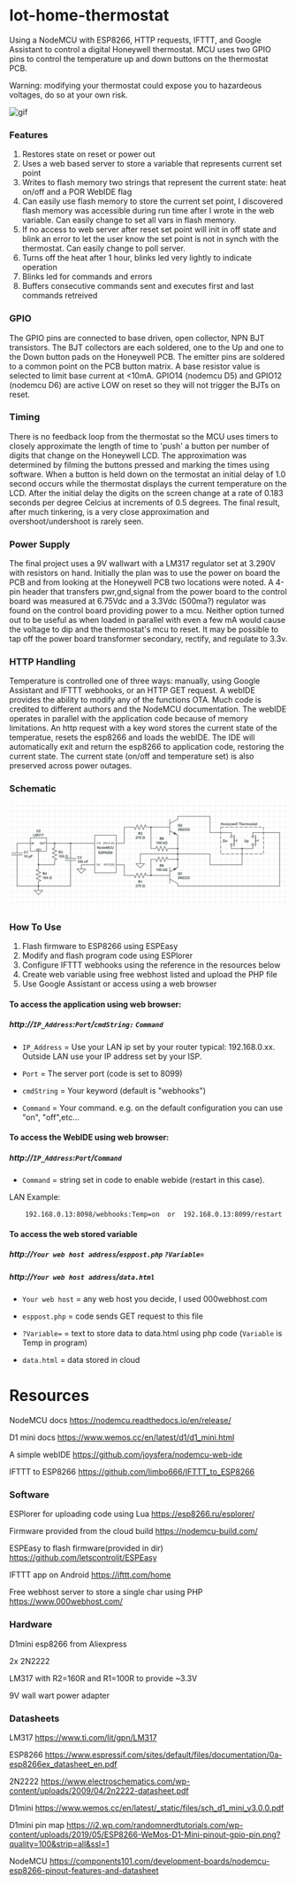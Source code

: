 # Iot-home-thermostat
Using a NodeMCU with ESP8266, HTTP requests, IFTTT, and Google Assistant to control a digital Honeywell thermostat. MCU uses two GPIO pins to control the temperature up and down buttons on the thermostat PCB. 

Warning: modifying your thermostat could expose you to hazardeous voltages, do so at your own risk.

![gif](https://github.com/mtsmtsmts/Iot-home-thermostat/blob/main/ProjectFiles/Hnet-image.gif?raw=true)


### Features
1. Restores state on reset or power out
2. Uses a web based server to store a variable that represents current set point
3. Writes to flash memory two strings that represent the current state: heat on/off and a POR WebIDE flag
4. Can easily use flash memory to store the current set point, I discovered flash memory was accessible during run time after I wrote in the web variable. Can easily change to set all vars in flash memory.
5. If no access to web server after reset set point will init in off state and blink an error to let the user know the set point is not in synch with the thermostat. Can easily change to poll server.
6. Turns off the heat after 1 hour, blinks led very lightly to indicate operation
7. Blinks led for commands and errors
8. Buffers consecutive commands sent and executes first and last commands retreived


### GPIO

The GPIO pins are connected to base driven, open collector, NPN BJT transistors. The BJT collectors are each soldered, one to the Up and one to the Down button pads on the Honeywell PCB. The emitter pins are soldered to a common point on the PCB button matrix. A base resistor value is selected to limit base current at <10mA. GPIO14 (nodemcu D5) and GPIO12 (nodemcu D6) are active LOW on reset so they will not trigger the BJTs on reset.

### Timing

There is no feedback loop from the thermostat so the MCU uses timers to closely approximate the length of time to 'push' a button per number of digits that change on the Honeywell LCD. The approximation was determined by filming the buttons pressed and marking the times using software. When a button is held down on the termostat an initial delay of 1.0 second occurs while the thermostat displays the current temperature on the LCD. After the initial delay the digits on the screen change at a rate of 0.183 seconds per degree Celcius at increments of 0.5 degrees. The final result, after much tinkering, is a very close approximation and overshoot/undershoot is rarely seen.

### Power Supply

The final project uses a 9V wallwart with a LM317 regulator set at 3.290V with resistors on hand. Initially the plan was to use the power on board the PCB and from looking at the Honeywell PCB two locations were noted. A 4-pin header that transfers pwr,gnd,signal from the power board to the control board was measured at 6.75Vdc and a 3.3Vdc (500ma?) regulator was found on the control board providing power to a mcu. Neither option turned out to be useful as when loaded in parallel with even a few mA would cause the voltage to dip and the thermostat's mcu to reset. It may be possible to tap off the power board transformer secondary, rectify, and regulate to 3.3v.  

### HTTP Handling

Temperature is controlled one of three ways: manually, using Google Assistant and IFTTT webhooks, or an HTTP GET request. A webIDE provides the ability to modify any of the functions OTA. Much code is credited to different authors and the NodeMCU documentation. The webIDE operates in parallel with the application code because of memory limitations. An http request with a key word stores the current state of the temperatue, resets the esp8266 and loads the webIDE. The IDE will automatically exit and return the esp8266 to application code, restoring the current state. The current state (on/off and temperature set) is also preserved across power outages. 

### Schematic

![NodeSch](https://github.com/mtsmtsmts/Iot-home-thermostat/blob/main/ProjectFiles/Sch_nodemcu%20thermo.jpg?raw=true)

### How To Use
1. Flash firmware to ESP8266 using ESPEasy
2. Modify and flash program code using ESPlorer
3. Configure IFTTT webhooks using the reference in the resources below
4. Create web variable using free webhost listed and upload the PHP file 
5. Use Google Assistant or access using a web browser 


#### To access the application using web browser:
    
##### http://`IP_Address`:`Port`/`cmdString:` `Command`

- `IP_Address` = Use your LAN ip set by your router typical: 192.168.0.xx. Outside LAN use your IP address set by your ISP.

- `Port` = The server port (code is set to 8099)

- `cmdString` = Your keyword (default is "webhooks")

- `Command` = Your command. e.g. on the default configuration you can use "on", "off",etc...
 
#### To access the WebIDE using web browser:
##### http://`IP_Address`:`Port`/`Command`
 
 - `Command` = string set in code to enable webide (restart in this case). 
 
 LAN Example:
        
        192.168.0.13:8098/webhooks:Temp=on  or  192.168.0.13:8099/restart
        
#### To access the web stored variable

##### http://`Your web host address`/`esppost.php` `?Variable=`

##### http://`Your web host address`/`data.html`

- `Your web host` = any web host you decide, I used 000webhost.com

- `esppost.php` = code sends GET request to this file 

- `?Variable=` = text to store data to data.html using php code (`Variable` is Temp in program)

- `data.html` = data stored in cloud

# Resources
NodeMCU docs https://nodemcu.readthedocs.io/en/release/

D1 mini docs https://www.wemos.cc/en/latest/d1/d1_mini.html

A simple webIDE https://github.com/joysfera/nodemcu-web-ide 

IFTTT to ESP8266 https://github.com/limbo666/IFTTT_to_ESP8266
### Software

ESPlorer for uploading code using Lua 
https://esp8266.ru/esplorer/ 

Firmware provided from the cloud build
https://nodemcu-build.com/

ESPEasy to flash firmware(provided in dir) 
https://github.com/letscontrolit/ESPEasy

IFTTT app on Android https://ifttt.com/home

Free webhost server to store a single char using PHP
https://www.000webhost.com/


### Hardware

D1mini esp8266 from Aliexpress

2x 2N2222 

LM317 with R2=160R and R1=100R to provide ~3.3V

9V wall wart power adapter

### Datasheets
LM317 https://www.ti.com/lit/gpn/LM317

ESP8266 https://www.espressif.com/sites/default/files/documentation/0a-esp8266ex_datasheet_en.pdf

2N2222 https://www.electroschematics.com/wp-content/uploads/2009/04/2n2222-datasheet.pdf

D1mini https://www.wemos.cc/en/latest/_static/files/sch_d1_mini_v3.0.0.pdf

D1mini pin map https://i2.wp.com/randomnerdtutorials.com/wp-content/uploads/2019/05/ESP8266-WeMos-D1-Mini-pinout-gpio-pin.png?quality=100&strip=all&ssl=1

NodeMCU https://components101.com/development-boards/nodemcu-esp8266-pinout-features-and-datasheet

